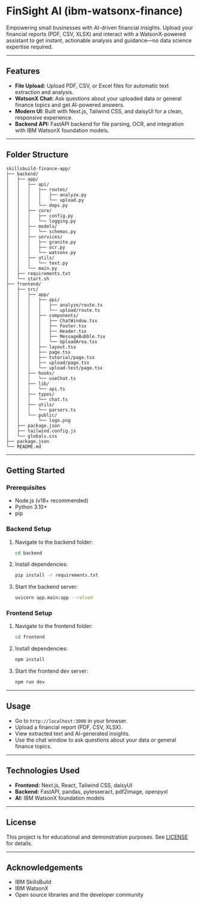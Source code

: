 # FinSight AI (ibm-watsonx-finance)

Empowering small businesses with AI-driven financial insights. Upload your financial reports (PDF, CSV, XLSX) and interact with a WatsonX-powered assistant to get instant, actionable analysis and guidance—no data science expertise required.

---

## Features

- **File Upload:** Upload PDF, CSV, or Excel files for automatic text extraction and analysis.
- **WatsonX Chat:** Ask questions about your uploaded data or general finance topics and get AI-powered answers.
- **Modern UI:** Built with Next.js, Tailwind CSS, and daisyUI for a clean, responsive experience.
- **Backend API:** FastAPI backend for file parsing, OCR, and integration with IBM WatsonX foundation models.

---

## Folder Structure

```
skillsbuild-finance-app/
├── backend/
│   ├── app/
│   │   ├── api/
│   │   │   ├── routes/
│   │   │   │   ├── analyze.py
│   │   │   │   └── upload.py
│   │   │   └── deps.py
│   │   ├── core/
│   │   │   ├── config.py
│   │   │   └── logging.py
│   │   ├── models/
│   │   │   └── schemas.py
│   │   ├── services/
│   │   │   ├── granite.py
│   │   │   ├── ocr.py
│   │   │   └── watsonx.py
│   │   ├── utils/
│   │   │   └── text.py
│   │   └── main.py
│   ├── requirements.txt
│   └── start.sh
├── frontend/
│   ├── src/
│   │   ├── app/
│   │   │   ├── api/
│   │   │   │   ├── analyze/route.ts
│   │   │   │   └── upload/route.ts
│   │   │   ├── components/
│   │   │   │   ├── ChatWindow.tsx
│   │   │   │   ├── Footer.tsx
│   │   │   │   ├── Header.tsx
│   │   │   │   ├── MessageBubble.tsx
│   │   │   │   └── UploadArea.tsx
│   │   │   ├── layout.tsx
│   │   │   ├── page.tsx
│   │   │   ├── tutorial/page.tsx
│   │   │   ├── upload/page.tsx
│   │   │   └── upload-test/page.tsx
│   │   ├── hooks/
│   │   │   └── useChat.ts
│   │   ├── lib/
│   │   │   └── api.ts
│   │   ├── types/
│   │   │   └── chat.ts
│   │   ├── utils/
│   │   │   └── parsers.ts
│   │   └── public/
│   │       └── logo.png
│   ├── package.json
│   ├── tailwind.config.js
│   └── globals.css
├── package.json
└── README.md
```

---

## Getting Started

### Prerequisites

- Node.js (v18+ recommended)
- Python 3.10+
- pip

### Backend Setup

1. Navigate to the backend folder:
   ```sh
   cd backend
   ```
2. Install dependencies:
   ```sh
   pip install -r requirements.txt
   ```
3. Start the backend server:
   ```sh
   uvicorn app.main:app --reload
   ```

### Frontend Setup

1. Navigate to the frontend folder:
   ```sh
   cd frontend
   ```
2. Install dependencies:
   ```sh
   npm install
   ```
3. Start the frontend dev server:
   ```sh
   npm run dev
   ```

---

## Usage

- Go to `http://localhost:3000` in your browser.
- Upload a financial report (PDF, CSV, XLSX).
- View extracted text and AI-generated insights.
- Use the chat window to ask questions about your data or general finance topics.

---

## Technologies Used

- **Frontend:** Next.js, React, Tailwind CSS, daisyUI
- **Backend:** FastAPI, pandas, pytesseract, pdf2image, openpyxl
- **AI:** IBM WatsonX foundation models

---

## License

This project is for educational and demonstration purposes. See [LICENSE](LICENSE) for details.

---

## Acknowledgements

- IBM SkillsBuild
- IBM WatsonX
- Open source libraries and the developer community
